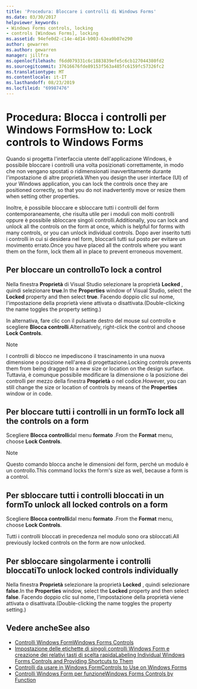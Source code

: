 ```yaml
---
title: 'Procedura: Bloccare i controlli di Windows Forms'
ms.date: 03/30/2017
helpviewer_keywords:
- Windows Forms controls, locking
- controls [Windows Forms], locking
ms.assetid: 94efe0d2-c14e-4d14-b903-63ea9b07e290
author: gewarren
ms.author: gewarren
manager: jillfra
ms.openlocfilehash: f6dd079331c6c1883839efe5c6cb127044380fd2
ms.sourcegitcommit: 37616676fde89153f563a485fc6159fc57326fc2
ms.translationtype: MT
ms.contentlocale: it-IT
ms.lasthandoff: 08/23/2019
ms.locfileid: "69987476"
---
```

# <a name="how-to-lock-controls-to-windows-forms"></a><span data-ttu-id="1f257-102">Procedura: Blocca i controlli per Windows Forms</span><span class="sxs-lookup"><span data-stu-id="1f257-102">How to: Lock controls to Windows Forms</span></span>

<span data-ttu-id="1f257-103">Quando si progetta l'interfaccia utente dell'applicazione Windows, è possibile bloccare i controlli una volta posizionati correttamente, in modo che non vengano spostati o ridimensionati inavvertitamente durante l'impostazione di altre proprietà.</span><span class="sxs-lookup"><span data-stu-id="1f257-103">When you design the user interface (UI) of your Windows application, you can lock the controls once they are positioned correctly, so that you do not inadvertently move or resize them when setting other properties.</span></span>

<span data-ttu-id="1f257-104">Inoltre, è possibile bloccare e sbloccare tutti i controlli del form contemporaneamente, che risulta utile per i moduli con molti controlli oppure è possibile sbloccare singoli controlli.</span><span class="sxs-lookup"><span data-stu-id="1f257-104">Additionally, you can lock and unlock all the controls on the form at once, which is helpful for forms with many controls, or you can unlock individual controls.</span></span> <span data-ttu-id="1f257-105">Dopo aver inserito tutti i controlli in cui si desidera nel form, bloccarli tutti sul posto per evitare un movimento errato.</span><span class="sxs-lookup"><span data-stu-id="1f257-105">Once you have placed all the controls where you want them on the form, lock them all in place to prevent erroneous movement.</span></span>

## <a name="to-lock-a-control"></a><span data-ttu-id="1f257-106">Per bloccare un controllo</span><span class="sxs-lookup"><span data-stu-id="1f257-106">To lock a control</span></span>

<span data-ttu-id="1f257-107">Nella finestra **Proprietà** di Visual Studio selezionare la proprietà **Locked** , quindi selezionare **true**.</span><span class="sxs-lookup"><span data-stu-id="1f257-107">In the **Properties** window of Visual Studio, select the **Locked** property and then select **true**.</span></span> <span data-ttu-id="1f257-108">Facendo doppio clic sul nome, l'impostazione della proprietà viene attivata o disattivata.</span><span class="sxs-lookup"><span data-stu-id="1f257-108">(Double-clicking the name toggles the property setting.)</span></span>

<span data-ttu-id="1f257-109">In alternativa, fare clic con il pulsante destro del mouse sul controllo e scegliere **Blocca controlli**.</span><span class="sxs-lookup"><span data-stu-id="1f257-109">Alternatively, right-click the control and choose **Lock Controls**.</span></span>

> [!NOTE]
> <span data-ttu-id="1f257-110">I controlli di blocco ne impediscono il trascinamento in una nuova dimensione o posizione nell'area di progettazione.</span><span class="sxs-lookup"><span data-stu-id="1f257-110">Locking controls prevents them from being dragged to a new size or location on the design surface.</span></span> <span data-ttu-id="1f257-111">Tuttavia, è comunque possibile modificare la dimensione o la posizione dei controlli per mezzo della finestra **Proprietà** o nel codice.</span><span class="sxs-lookup"><span data-stu-id="1f257-111">However, you can still change the size or location of controls by means of the **Properties** window or in code.</span></span>

## <a name="to-lock-all-the-controls-on-a-form"></a><span data-ttu-id="1f257-112">Per bloccare tutti i controlli in un form</span><span class="sxs-lookup"><span data-stu-id="1f257-112">To lock all the controls on a form</span></span>

<span data-ttu-id="1f257-113">Scegliere **Blocca controlli**dal menu **formato** .</span><span class="sxs-lookup"><span data-stu-id="1f257-113">From the **Format** menu, choose **Lock Controls**.</span></span>

> [!NOTE]
> <span data-ttu-id="1f257-114">Questo comando blocca anche le dimensioni del form, perché un modulo è un controllo.</span><span class="sxs-lookup"><span data-stu-id="1f257-114">This command locks the form's size as well, because a form is a control.</span></span>

## <a name="to-unlock-all-locked-controls-on-a-form"></a><span data-ttu-id="1f257-115">Per sbloccare tutti i controlli bloccati in un form</span><span class="sxs-lookup"><span data-stu-id="1f257-115">To unlock all locked controls on a form</span></span>

<span data-ttu-id="1f257-116">Scegliere **Blocca controlli**dal menu **formato** .</span><span class="sxs-lookup"><span data-stu-id="1f257-116">From the **Format** menu, choose **Lock Controls**.</span></span>

<span data-ttu-id="1f257-117">Tutti i controlli bloccati in precedenza nel modulo sono ora sbloccati.</span><span class="sxs-lookup"><span data-stu-id="1f257-117">All previously locked controls on the form are now unlocked.</span></span>

## <a name="to-unlock-locked-controls-individually"></a><span data-ttu-id="1f257-118">Per sbloccare singolarmente i controlli bloccati</span><span class="sxs-lookup"><span data-stu-id="1f257-118">To unlock locked controls individually</span></span>

<span data-ttu-id="1f257-119">Nella finestra **Proprietà** selezionare la proprietà **Locked** , quindi selezionare **false**.</span><span class="sxs-lookup"><span data-stu-id="1f257-119">In the **Properties** window, select the **Locked** property and then select **false**.</span></span> <span data-ttu-id="1f257-120">Facendo doppio clic sul nome, l'impostazione della proprietà viene attivata o disattivata.</span><span class="sxs-lookup"><span data-stu-id="1f257-120">(Double-clicking the name toggles the property setting.)</span></span>

## <a name="see-also"></a><span data-ttu-id="1f257-121">Vedere anche</span><span class="sxs-lookup"><span data-stu-id="1f257-121">See also</span></span>

- [<span data-ttu-id="1f257-122">Controlli Windows Form</span><span class="sxs-lookup"><span data-stu-id="1f257-122">Windows Forms Controls</span></span>](index.md)
- [<span data-ttu-id="1f257-123">Impostazione delle etichette di singoli controlli Windows Form e creazione dei relativi tasti di scelta rapida</span><span class="sxs-lookup"><span data-stu-id="1f257-123">Labeling Individual Windows Forms Controls and Providing Shortcuts to Them</span></span>](labeling-individual-windows-forms-controls-and-providing-shortcuts-to-them.md)
- [<span data-ttu-id="1f257-124">Controlli da usare in Windows Form</span><span class="sxs-lookup"><span data-stu-id="1f257-124">Controls to Use on Windows Forms</span></span>](controls-to-use-on-windows-forms.md)
- [<span data-ttu-id="1f257-125">Controlli Windows Form per funzione</span><span class="sxs-lookup"><span data-stu-id="1f257-125">Windows Forms Controls by Function</span></span>](windows-forms-controls-by-function.md)
